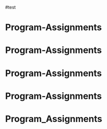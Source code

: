 #test
# Program-Assignments
# Program-Assignments
# Program-Assignments
# Program-Assignments
# Program_Assignments

